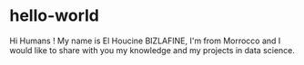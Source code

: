 # hello-world

Hi Humans !
My name is El Houcine BIZLAFINE, I'm from Morrocco and I would like to share with you my knowledge and my projects in data science. 
